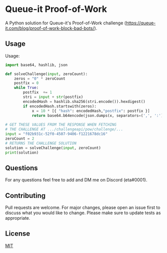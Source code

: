 # Queue-it Proof-of-Work

A Python solution for Queue-it's Proof-of-Work challenge (<https://queue-it.com/blog/proof-of-work-block-bad-bots/>).

## Usage

Usage:
```python
import base64, hashlib, json

def solveChallenge(input, zeroCount):
    zeros = "0" * zeroCount
    postfix = 0
    while True:
        postfix  += 1
        stri = input + str(postfix)
        encodedHash = hashlib.sha256(stri.encode()).hexdigest()
        if encodedHash.startswith(zeros):
            x = 10 * [{ "hash": encodedHash,"postfix": postfix }]
            return base64.b64encode(json.dumps(x, separators=(',', ':')).encode()).decode()
            
# GET THESE VALUES FROM THE RESPONSE WHEN FETCHING
# THE CHALLENGE AT .../challengeapi/pow/challenge/...
input = "f02b931c-52f0-4507-9406-f1221678dc16"
zeroCount = 2
# RETURNS THE CHALLENGE SOLUTION
solution = solveChallenge(input, zeroCount)
print(solution)
```

## Questions
For any questions feel free to add and DM me on Discord (eta#0001).

## Contributing
Pull requests are welcome. For major changes, please open an issue first to discuss what you would like to change. Please make sure to update tests as appropriate.

## License
[MIT](https://choosealicense.com/licenses/mit/)